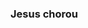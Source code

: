 ### Jesus chorou

<!--
**AleGraudo/AleGraudo** is a ✨ _special_ ✨ repository because its `README.md` (this file) appears on your GitHub profile.

Here are some ideas to get you started:

O que é, o que é?

Clara e salgada
Cabe em um olho e pesa uma tonelada
Tem sabor de mar
Pode ser discreta
Inquilina da dor
Morada predileta
Na calada ela vem
Refém da vingança
Irmã do desespero
Rival da esperança
Pode ser causada por vermes e mundanas
E o espinho da flor

Cruel que você ama
Amante do drama
Vem pra minha cama
Por querer, sem me perguntar me fez sofrer
E eu que me julguei forte
E eu que me senti
Serei um fraco quando outras delas vir
Se o barato é louco e o processo é lento
No momento
Deixa eu caminhar contra o vento

Do que adianta eu ser durão e o coração ser vulnerável?
O vento não, ele é suave, mas é frio e implacável
(É quente) Borrou a letra triste do poeta
(Só) Correu no rosto pardo do profeta
Verme, sai da reta
A lágrima de um homem vai cair
Esse é o seu B.O. pra eternidade
Diz que homem não chora
Tá bom, falou
Não vai pra grupo irmão, aí
Jesus chorou!
-->
